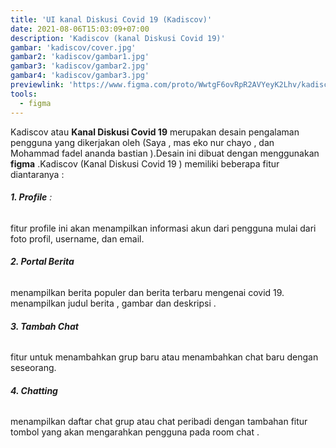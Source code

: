 ```yaml
---
title: 'UI kanal Diskusi Covid 19 (Kadiscov)'
date: 2021-08-06T15:03:09+07:00
description: 'Kadiscov (kanal Diskusi Covid 19)'
gambar: 'kadiscov/cover.jpg'
gambar2: 'kadiscov/gambar1.jpg'
gambar3: 'kadiscov/gambar2.jpg'
gambar4: 'kadiscov/gambar3.jpg'
previewlink: 'https://www.figma.com/proto/WwtgF6ovRpR2AVYeyK2Lhv/kadiscov?node-id=16%3A68&scaling=scale-down&page-id=0%3A1&starting-point-node-id=16%3A68&show-proto-sidebar=1'
tools:
  - figma
---
```


Kadiscov atau **Kanal Diskusi Covid 19** merupakan desain pengalaman pengguna yang dikerjakan oleh (Saya , mas eko nur chayo , dan Mohammad fadel ananda bastian ).Desain ini dibuat dengan menggunakan **figma** .Kadiscov (Kanal Diskusi Covid 19 ) memiliki beberapa fitur diantaranya :

###### **1. Profile** :

fitur profile ini akan menampilkan informasi akun dari pengguna mulai dari foto profil, username, dan email.

###### **2. Portal Berita**

menampilkan berita populer dan berita terbaru mengenai covid 19. menampilkan judul berita , gambar dan deskripsi .

###### **3. Tambah Chat**

fitur untuk menambahkan grup baru atau menambahkan chat baru dengan seseorang.

###### **4. Chatting**

menampilkan daftar chat grup atau chat peribadi dengan tambahan fitur tombol yang akan mengarahkan pengguna pada room chat .
